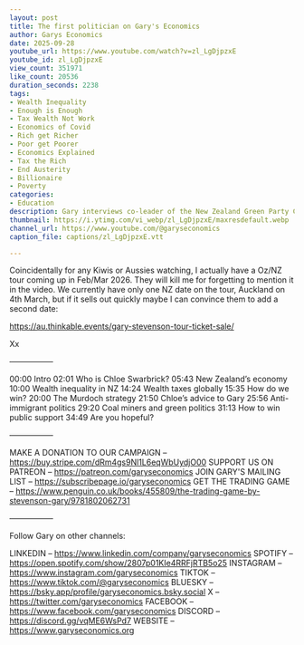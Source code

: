 ```yaml
---
layout: post
title: The first politician on Gary's Economics
author: Garys Economics
date: 2025-09-28
youtube_url: https://www.youtube.com/watch?v=zl_LgDjpzxE
youtube_id: zl_LgDjpzxE
view_count: 351971
like_count: 20536
duration_seconds: 2238
tags:
- Wealth Inequality
- Enough is Enough
- Tax Wealth Not Work
- Economics of Covid
- Rich get Richer
- Poor get Poorer
- Economics Explained
- Tax the Rich
- End Austerity
- Billionaire
- Poverty
categories:
- Education
description: Gary interviews co-leader of the New Zealand Green Party Chlöe Swarbrick MP.
thumbnail: https://i.ytimg.com/vi_webp/zl_LgDjpzxE/maxresdefault.webp
channel_url: https://www.youtube.com/@garyseconomics
caption_file: captions/zl_LgDjpzxE.vtt

---
```


Coincidentally for any Kiwis or Aussies watching, I actually have a Oz/NZ tour coming up in Feb/Mar 2026.  They will kill me for forgetting to mention it in the video.  We currently have only one NZ date on the tour, Auckland on 4th March, but if it sells out quickly maybe I can convince them to add a second date:

https://au.thinkable.events/gary-stevenson-tour-ticket-sale/

Xx

–––––––––––

00:00 Intro
02:01 Who is Chloe Swarbrick?
05:43 New Zealand’s economy
10:00 Wealth inequality in NZ
14:24 Wealth taxes globally
15:35 How do we win?
20:00 The Murdoch strategy
21:50 Chloe’s advice to Gary
25:56 Anti-immigrant politics
29:20 Coal miners and green politics
31:13 How to win public support
34:49 Are you hopeful?


–––––––––––


MAKE A DONATION TO OUR CAMPAIGN – https://buy.stripe.com/dRm4gs9Nl1L6eqWbUydjO00
SUPPORT US ON PATREON – https://patreon.com/garyseconomics
JOIN GARY'S MAILING LIST – https://subscribepage.io/garyseconomics
GET THE TRADING GAME – https://www.penguin.co.uk/books/455809/the-trading-game-by-stevenson-gary/9781802062731 

–––––––––––

Follow Gary on other channels:

LINKEDIN – https://www.linkedin.com/company/garyseconomics
SPOTIFY – https://open.spotify.com/show/2807p01KIe4RRFjRTB5o25
INSTAGRAM – https://www.instagram.com/garyseconomics
TIKTOK – https://www.tiktok.com/@garyseconomics
BLUESKY – https://bsky.app/profile/garyseconomics.bsky.social
X – https://twitter.com/garyseconomics
FACEBOOK – https://www.facebook.com/garyseconomics
DISCORD – https://discord.gg/vqME6WsPd7
WEBSITE – https://www.garyseconomics.org
